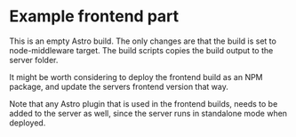 # Example frontend part
This is an empty Astro build. The only changes are that the build is set to node-middleware target.
The build scripts copies the build output to the server folder. 

It might be worth considering to deploy the frontend build as an NPM package, and update the servers frontend version that way. 

Note that any Astro plugin that is used in the frontend builds, needs to be added to the server as well, since the server runs in standalone mode when deployed.
